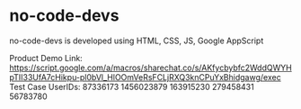 # no-code-devs
no-code-devs is developed using HTML, CSS, JS, Google AppScript

Product Demo Link: https://script.google.com/a/macros/sharechat.co/s/AKfycbybfc2WddQWYHpTII33UfA7cHikpu-pl0bVl_HlOOmVeRsFCLjRXQ3knCPuYxBhidgawg/exec
Test Case UserIDs: 
87336173
1456023879
163915230
279458431
56783780
